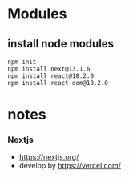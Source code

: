 # Modules

## install node modules
```
npm init
npm install next@13.1.6
npm install react@18.2.0
npm install react-dom@18.2.0
```

# notes
### Nextjs
- https://nextjs.org/
- develop by https://vercel.com/